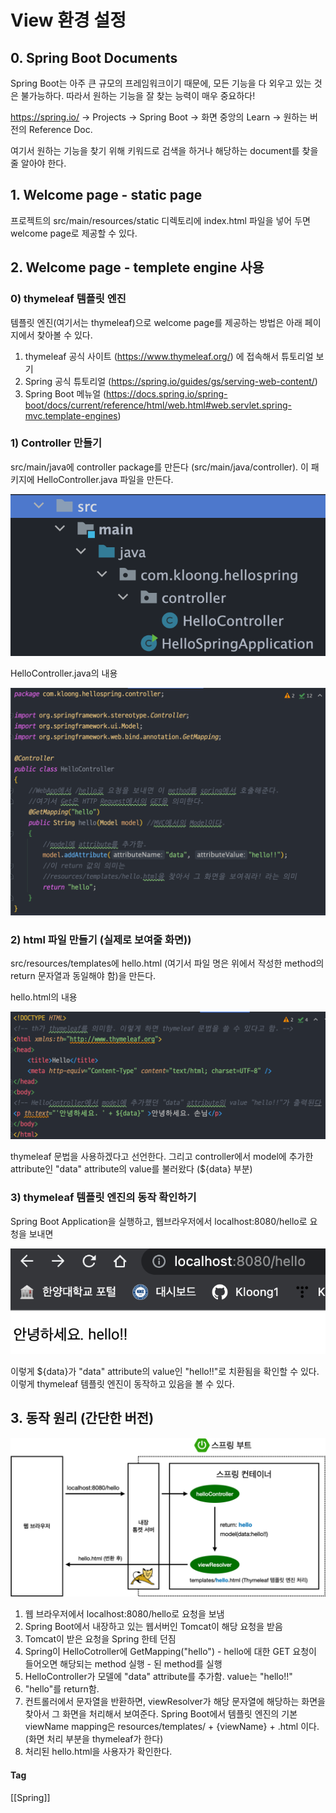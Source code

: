 # View 환경 설정

## 0. Spring Boot Documents
Spring Boot는 아주 큰 규모의 프레임워크이기 때문에, 모든 기능을 다 외우고 있는 것은 불가능하다. 따라서 원하는 기능을 잘 찾는 능력이 매우 중요하다!

https://spring.io/ -> Projects -> Spring Boot -> 화면 중앙의 Learn -> 원하는 버전의 Reference Doc.

여기서 원하는 기능을 찾기 위해 키워드로 검색을 하거나 해당하는 document를 찾을 줄 알아야 한다.


## 1. Welcome page - static page

프로젝트의 src/main/resources/static 디렉토리에 index.html 파일을 넣어 두면 welcome page로 제공할 수 있다.


## 2. Welcome page - templete engine 사용

### 0) thymeleaf 템플릿 엔진
템플릿 엔진(여기서는 thymeleaf)으로 welcome page를 제공하는 방법은 아래 페이지에서 찾아볼 수 있다. 
 1. thymeleaf 공식 사이트 (https://www.thymeleaf.org/) 에 접속해서 튜토리얼 보기
 2. Spring 공식 튜토리얼 (https://spring.io/guides/gs/serving-web-content/)
 3. Spring Boot 메뉴얼 (https://docs.spring.io/spring-boot/docs/current/reference/html/web.html#web.servlet.spring-mvc.template-engines)


### 1) Controller 만들기
src/main/java에 controller package를 만든다 (src/main/java/controller). 이 패키지에 HelloController.java 파일을 만든다.

![400](스크린샷%202022-02-24%20오후%2011.22.01.png)

HelloController.java의 내용

![](스크린샷%202022-02-24%20오후%2011.19.08%201.png)

### 2) html 파일 만들기 (실제로 보여줄 화면))
src/resources/templates에 hello.html (여기서 파일 명은 위에서 작성한 method의 return 문자열과 동일해야 함)을 만든다.

hello.html의 내용

![](스크린샷%202022-02-24%20오후%2011.24.49.png)

thymeleaf 문법을 사용하겠다고 선언한다.
그리고 controller에서 model에 추가한 attribute인 "data" attribute의 value를 불러왔다 (${data} 부분)

### 3) thymeleaf 템플릿 엔진의 동작 확인하기
Spring Boot Application을 실행하고, 웹브라우저에서 localhost:8080/hello로 요청을 보내면

![400](스크린샷%202022-02-24%20오후%2011.29.06.png)

이렇게 ${data}가 "data" attribute의 value인 "hello!!"로 치환됨을 확인할 수 있다. 이렇게 thymeleaf 템플릿 엔진이 동작하고 있음을 볼 수 있다.


## 3. 동작 원리 (간단한 버전)
![](Pasted%20image%2020220224233145.png)

 1. 웹 브라우저에서 localhost:8080/hello로 요청을 보냄
 2. Spring Boot에서 내장하고 있는 웹서버인 Tomcat이 해당 요청을 받음
 3. Tomcat이 받은 요청을 Spring 한테 던짐
 4. Spring이 HelloCotroller에 GetMapping("hello") - hello에 대한 GET 요청이 들어오면 해당되는 method 실행 - 된 method를 실행
 5. HelloController가 모델에 "data" attribute를 추가함. value는 "hello!!"
 6. "hello"를 return함.
 7. 컨트롤러에서 문자열을 반환하면, viewResolver가 해당 문자열에 해당하는 화면을 찾아서 그 화면을 처리해서 보여준다. Spring Boot에서 템플릿 엔진의 기본 viewName mapping은  resources/templates/ + {viewName} + .html 이다. (화면 처리 부분을 thymeleaf가 한다)
 9. 처리된 hello.html을 사용자가 확인한다.


#### Tag
[[Spring]]